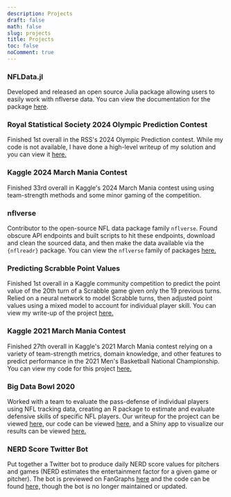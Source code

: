 ```yaml
---
description: Projects
draft: false
math: false
slug: projects
title: Projects
toc: false
noComment: true
---
```


### NFLData.jl

Developed and released an open source Julia package allowing users to easily work with nflverse data. You can view the documentation for the package [here](https://julia.nflverse.com/stable/).

### Royal Statistical Society 2024 Olympic Prediction Contest

Finished 1st overall in the RSS's 2024 Olympic Prediction contest. While my code is not available, I have done a high-level writeup of my solution and you can view it [here.](/blog/olympic_prediction_contest/)

### Kaggle 2024 March Mania Contest

Finished 33rd overall in Kaggle's 2024 March Mania contest using using team-strength methods and some minor gaming of the competition.

### nflverse

Contributor to the open-source NFL data package family `nflverse`. Found obscure API endpoints and built scripts to hit these endpoints, download and clean the sourced data, and then make the data available via the `{nflreadr}` package. You can view the `nflverse` family of packages [here.](https://github.com/nflverse)

### Predicting Scrabble Point Values

Finished 1st overall in a Kaggle community competition to predict the point value of the 20th turn of a Scrabble game given only the 19 previous turns. Relied on a neural network to model Scrabble turns, then adjusted point values using a mixed model to account for individual player skill. You can view my write-up of the project [here.](/blog/predicting-scrabble-point-values/)

### Kaggle 2021 March Mania Contest

Finished 27th overall in Kaggle's 2021 March Mania contest relying on a variety of team-strength metrics, domain knowledge, and other features to predict performance in the 2021 Men's Basketball National Championship. You can view my code for this project [here.](/blog/march_madness_2021/)

### Big Data Bowl 2020

Worked with a team to evaluate the pass-defense of individual players using NFL tracking data, creating an R package to estimate and evaluate defensive skills of specific NFL players. Our writeup for the project can be viewed [here,](https://www.kaggle.com/hughmccreery/hjmo-big-data-bowl-submission) our code can be viewed [here,](https://github.com/hjmbigdatabowl/bdb2021) and a Shiny app to visualize our results can be viewed [here.](https://bdb-2021.herokuapp.com/)

### NERD Score Twitter Bot

Put together a Twitter bot to produce daily NERD score values for pitchers and games (NERD estimates the entertainment factor for a given game or pitcher). The bot is previewed on FanGraphs [here](https://blogs.fangraphs.com/instagraphs/nerd-scores-now-available-from-internet-robot/) and the code can be found [here,](https://github.com/john-b-edwards/NERD-Bot) though the bot is no longer maintained or updated.
